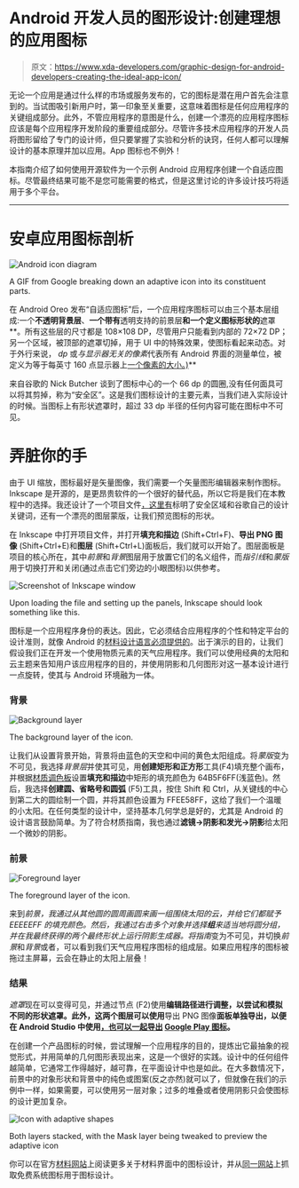 # Android 开发人员的图形设计:创建理想的应用图标

> 原文：<https://www.xda-developers.com/graphic-design-for-android-developers-creating-the-ideal-app-icon/>

无论一个应用是通过什么样的市场或服务发布的，它的图标是潜在用户首先会注意到的。当试图吸引新用户时，第一印象至关重要，这意味着图标是任何应用程序的关键组成部分。此外，不管应用程序的意图是什么，创建一个漂亮的应用程序图标应该是每个应用程序开发阶段的重要组成部分。尽管许多技术应用程序的开发人员将图形留给了专门的设计师，但只要掌握了实验和分析的诀窍，任何人都可以理解设计的基本原理并加以应用。App 图标也不例外！

本指南介绍了如何使用开源软件为一个示例 Android 应用程序创建一个自适应图标。尽管最终结果可能不是您可能需要的格式，但是这里讨论的许多设计技巧将适用于多个平台。

* * *

# 安卓应用图标剖析

 <picture>![Android icon diagram](img/a1a4aa3a9dd3706e1cce11344bdf032d.png)</picture> 

A GIF from Google breaking down an adaptive icon into its constituent parts.

在 Android Oreo 发布“自适应图标”后，一个应用程序图标可以由三个基本层组成:一个**不透明背景层**、**一个带有**透明支持的前景层**和一个定义图标形状的**遮罩**。所有这些层的尺寸都是 108×108 DP，尽管用户只能看到内部的 72×72 DP；另一个区域，被顶部的遮罩切掉，用于 UI 中的特殊效果，使图标看起来动态。对于外行来说， *dp* 或*与显示器无关的像素*代表所有 Android 界面的测量单位，被定义为等于每英寸 160 点显示器上[一个像素的大小。)](https://developer.android.com/training/multiscreen/screendensities)**

来自谷歌的 Nick Butcher 谈到了图标中心的一个 66 dp 的圆圈,没有任何面具可以将其剪掉，称为“安全区”。这是我们图标设计的主要元素，当我们进入实际设计的时候。当图标上有形状遮罩时，超过 33 dp 半径的任何内容可能在图标中不可见。

# 弄脏你的手

由于 UI 缩放，图标最好是矢量图像，我们需要一个矢量图形编辑器来制作图标。Inkscape 是开源的，是更昂贵软件的一个很好的替代品，所以它将是我们在本教程中的选择。我还设计了一个项目文件[，这里有](https://drive.google.com/open?id=1iwKvFKKemGf-xtUj2JP269kTHh-yUcyU)标明了安全区域和谷歌自己的设计关键词，还有一个漂亮的图层蒙版，让我们预览图标的形状。

在 Inkscape 中打开项目文件，并打开**填充和描边** (Shift+Ctrl+F)、**导出 PNG 图像** (Shift+Ctrl+E)和**图层** (Shift+Ctrl+L)面板后，我们就可以开始了。图层面板是项目的核心所在，其中*前景*和*背景*图层用于放置它们的名义组件，而*指引线*和*蒙版*用于切换打开和关闭(通过点击它们旁边的小眼图标)以供参考。

 <picture>![Screenshot of Inkscape window](img/81c5119b9119f7db5d819a0b33d10615.png)</picture> 

Upon loading the file and setting up the panels, Inkscape should look something like this.

图标是一个应用程序身份的表达。因此，它必须结合应用程序的个性和特定平台的设计准则，就像 Android 的[材料设计语言必须提供的](https://material.io/design/iconography/product-icons.html#)。出于演示的目的，让我们假设我们正在开发一个使用物质元素的天气应用程序。我们可以使用经典的太阳和云主题来告知用户该应用程序的目的，并使用阴影和几何图形对这一基本设计进行一点旋转，使其与 Android 环境融为一体。

### 背景

 <picture>![Background layer](img/a5d3cf204b66ad1baed7ecf585309531.png)</picture> 

The background layer of the icon.

让我们从设置背景开始，背景将由蓝色的天空和中间的黄色太阳组成。将*蒙版*变为不可见，我选择*背景层*并使其可见，用**创建矩形和正方形**工具(F4)填充整个画布，并根据[材质调色板](https://material.io/design/color/the-color-system.html#tools-for-picking-colors)设置**填充和描边**中矩形的填充颜色为 64B5F6FF(浅蓝色)。然后，我选择**创建圆、省略号和圆弧** (F5)工具，按住 Shift 和 Ctrl，从关键线的中心到第二大的圆绘制一个圆，并将其颜色设置为 FFEE58FF，这给了我们一个温暖的小太阳。在任何类型的设计中，坚持基本几何学总是好的，尤其是 Android 的设计语言鼓励简单。为了符合材质指南，我也通过**滤镜→阴影和发光→阴影**给太阳一个微妙的阴影。

### 前景

 <picture>![Foreground layer](img/445c20193bdfb17a6cd8c9c1529cdfe1.png)</picture> 

The foreground layer of the icon.

来到*前景，*我通过从其他圆的圆周画圆来画一组围绕太阳的云，并给它们都赋予 EEEEEFF 的填充颜色。然后，我通过右击多个对象并选择**组**来适当地将圆分组，并在我最终获得的两个最终形状上运行阴影生成器。将*指南*变为不可见，并切换*前景*和*背景*或者，可以看到我们天气应用程序图标的组成层。如果应用程序的图标被拖过主屏幕，云会在静止的太阳上层叠！

### 结果

*遮罩*现在可以变得可见，并通过节点 (F2)使用**编辑路径进行调整，以尝试和模拟不同的形状遮罩。此外，这两个图层可以使用**导出 PNG 图像**面板单独导出，以便在 Android Studio 中使用[，也可以一起导出](https://developer.android.com/studio/write/image-asset-studio.html#create-adaptive) [Google Play 图标](https://developer.android.com/google-play/resources/icon-design-specifications/)。**

在创建一个产品图标的时候，尝试理解一个应用程序的目的，提炼出它最抽象的视觉形式，并用简单的几何图形表现出来，这是一个很好的实践。设计中的任何组件越简单，它通常工作得越好，越可靠，在平面设计中也是如此。在大多数情况下，前景中的对象形状和背景中的纯色或图案(反之亦然)就可以了，但就像在我们的示例中一样，如果需要，可以使用另一层对象；过多的堆叠或者使用阴影只会使图标的设计更加复杂。

 <picture>![Icon with adaptive shapes](img/a0a59153c291e64eabadad46089f0b3b.png)</picture> 

Both layers stacked, with the Mask layer being tweaked to preview the adaptive icon

你可以在官方[材料网站](https://material.io/design/iconography/product-icons.html#specs)上阅读更多关于材料界面中的图标设计，并从[同一网站](https://material.io/resources/icons/?style=baseline)上抓取免费系统图标用于图标设计。
